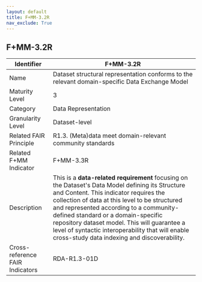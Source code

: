 ```yaml
---
layout: default
title: F+MM-3.2R
nav_exclude: True
---
```


## F+MM-3.2R

| Identifier | F+MM-3.2R |
| --------- | ----------|
| Name | Dataset structural representation conforms to the relevant domain-specific Data Exchange Model |
| Maturity Level | 3 |
| Category | Data Representation |
| Granularity Level | Dataset-level |
| Related FAIR Principle | R1.3. (Meta)data meet domain-relevant community standards |
| Related F+MM Indicator| F+MM-3.3R|
| Description | This is a **data-related requirement** focusing on the Dataset's Data Model defining its Structure and Content. This indicator requires the collection of data at this level to be structured and represented according to a community-defined standard or a domain-specific repository dataset model. This will guarantee a level of syntactic interoperability that will enable cross-study data indexing and discoverability.   |
| Cross-reference FAIR Indicators | RDA-R1.3-01D |
